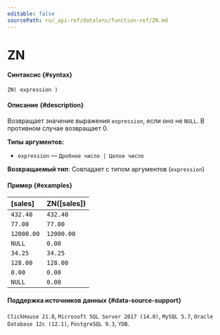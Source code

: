 ```yaml
---
editable: false
sourcePath: ru/_api-ref/datalens/function-ref/ZN.md
---
```


# ZN



#### Синтаксис {#syntax}


```
ZN( expression )
```

#### Описание {#description}
Возвращает значение выражения `expression`, если оно не `NULL`. В противном случае возвращает 0.

**Типы аргументов:**
- `expression` — `Дробное число | Целое число`


**Возвращаемый тип**: Совпадает с типом аргументов (`expression`)

#### Пример {#examples}



| **[sales]**   | **ZN([sales])**   |
|:--------------|:------------------|
| `432.40`      | `432.40`          |
| `77.00`       | `77.00`           |
| `12000.00`    | `12000.00`        |
| `NULL`        | `0.00`            |
| `34.25`       | `34.25`           |
| `128.00`      | `128.00`          |
| `0.00`        | `0.00`            |
| `NULL`        | `0.00`            |




#### Поддержка источников данных {#data-source-support}

`ClickHouse 21.8`, `Microsoft SQL Server 2017 (14.0)`, `MySQL 5.7`, `Oracle Database 12c (12.1)`, `PostgreSQL 9.3`, `YDB`.
